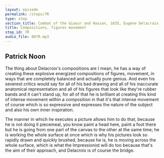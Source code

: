 ```yaml
---
layout: episode
permalink: /stops/7R
type: stop
section_title: Combat of the Giaour and Hassan, 1835, Eugène Delacroix
title: Compositions, figures movement
stop_id: 7R
audio_file: 007R.mp3
---
```


## Patrick Noon

The thing about Delacroix's compositions are I mean, he has a way of creating these explosive energized compositions of figures, movement, in ways that are completely balanced and actually pure genius.  And even his severest critics would say for all of his bad drawing and all of his inaccurate anatomical representation and all of his figures that look like they're rubber bands and it can't stand up, for all of that he is brilliant at creating this kind of intense movement within a composition in that it's that intense movement of course which is so expressive and expresses the nature of the subject and also his own inner inspiration.

The manner in which he executes a picture allows him to do that, because he is not doing it piecemeal, you know paint a head here, paint a foot there but he is going from one part of the canvas to the other at the same time; he is working the whole surface at once which is why his pictures look so rapidly drawn and quickly brushed, because he is, he is moving across the whole surface, which is what the Impressionist will do too because that's the aim of their approach, and Delacroix is of course the bridge.
